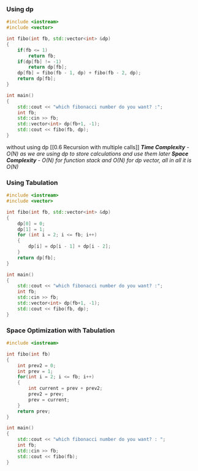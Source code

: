 
### Using dp
```cpp
#include <iostream>
#include <vector>

int fibo(int fb, std::vector<int> &dp)
{
    if(fb <= 1)
        return fb;
    if(dp[fb] != -1)
        return dp[fb];
    dp[fb] = fibo(fb - 1, dp) + fibo(fb - 2, dp);
    return dp[fb];
}

int main()
{
    std::cout << "which fibonacci number do you want? :";
    int fb;
    std::cin >> fb;
    std::vector<int> dp(fb+1, -1);
    std::cout << fibo(fb, dp);
}
```
without using dp [[0.6 Recursion with multiple calls]]
***Time Complexity** - O(N) as we are using dp to store calculations and use them later*
***Space Complexity** - O(N) for function stack and O(N) for dp vector, all in all it is O(N)*


### Using Tabulation
```cpp
#include <iostream>
#include <vector>

int fibo(int fb, std::vector<int> &dp)
{
    dp[0] = 0;
    dp[1] = 1;
    for (int i = 2; i <= fb; i++)
    {
	    dp[i] = dp[i - 1] + dp[i - 2];
    }
    return dp[fb];
}

int main()
{
    std::cout << "which fibonacci number do you want? :";
    int fb;
    std::cin >> fb;
    std::vector<int> dp(fb+1, -1);
    std::cout << fibo(fb, dp);
}
```


### Space Optimization with Tabulation
```cpp
#include <iostream>

int fibo(int fb)
{
	int prev2 = 0;
	int prev = 1;
	for(int i = 2; i <= fb; i++)
	{
		int current = prev + prev2;
		prev2 = prev;
		prev = current;
	}
	return prev;
}

int main()
{
	std::cout << "which fibonacci number do you want? : ";
	int fb;
	std::cin >> fb;
	std::cout << fibo(fb);
}
```